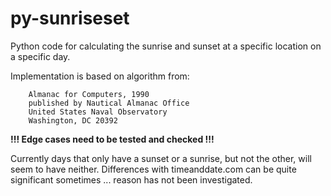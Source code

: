 # py-sunriseset
Python code for calculating the sunrise and sunset at a specific location on a specific day.

Implementation is based on algorithm from:
```
	Almanac for Computers, 1990
	published by Nautical Almanac Office
	United States Naval Observatory
	Washington, DC 20392
```



**!!! Edge cases need to be tested and checked !!!**

Currently days that only have a sunset or a sunrise, but not the other, will seem to have neither.
Differences with timeanddate.com can be quite significant sometimes ... reason has not been investigated.
